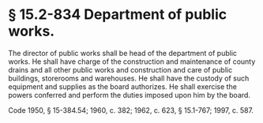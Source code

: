 # § 15.2-834 Department of public works.

<p>The director of public works shall be head of the department of public works. He shall have charge of the construction and maintenance of county drains and all other public works and construction and care of public buildings, storerooms and warehouses. He shall have the custody of such equipment and supplies as the board authorizes. He shall exercise the powers conferred and perform the duties imposed upon him by the board.</p><p>Code 1950, § 15-384.54; 1960, c. 382; 1962, c. 623, § 15.1-767; 1997, c. 587.</p>